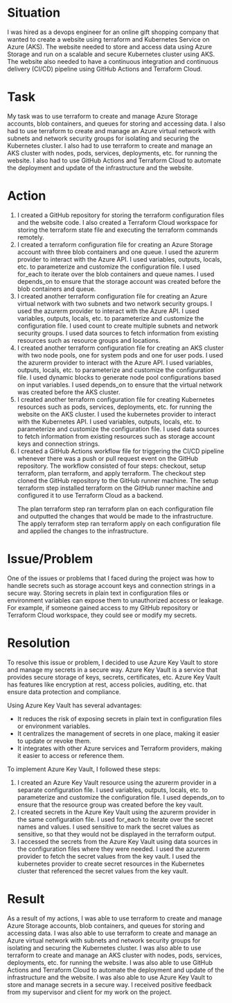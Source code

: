 <!DOCTYPE html>
<html>

<head>
  <title>DevOps Engineer Project</title>
</head>

<body>
  <h1>Situation</h1>
  <p>I was hired as a devops engineer for an online gift shopping company that wanted to create a website using terraform and Kubernetes Service on Azure (AKS). The website needed to store and access data using Azure Storage and run on a scalable and secure Kubernetes cluster using AKS. The website also needed to have a continuous integration and continuous delivery (CI/CD) pipeline using GitHub Actions and Terraform Cloud.</p>

  <h1>Task</h1>
  <p>My task was to use terraform to create and manage Azure Storage accounts, blob containers, and queues for storing and accessing data. I also had to use terraform to create and manage an Azure virtual network with subnets and network security groups for isolating and securing the Kubernetes cluster. I also had to use terraform to create and manage an AKS cluster with nodes, pods, services, deployments, etc. for running the website. I also had to use GitHub Actions and Terraform Cloud to automate the deployment and update of the infrastructure and the website.</p>

  <h1>Action</h1>
  <ol>
    <li>I created a GitHub repository for storing the terraform configuration files and the website code. I also created a Terraform Cloud workspace for storing the terraform state file and executing the terraform commands remotely.</li>
    <li>I created a terraform configuration file for creating an Azure Storage account with three blob containers and one queue. I used the azurerm provider to interact with the Azure API. I used variables, outputs, locals, etc. to parameterize and customize the configuration file. I used for_each to iterate over the blob containers and queue names. I used depends_on to ensure that the storage account was created before the blob containers and queue.</li>
    <li>I created another terraform configuration file for creating an Azure virtual network with two subnets and two network security groups. I used the azurerm provider to interact with the Azure API. I used variables, outputs, locals, etc. to parameterize and customize the configuration file. I used count to create multiple subnets and network security groups. I used data sources to fetch information from existing resources such as resource groups and locations.</li>
    <li>I created another terraform configuration file for creating an AKS cluster with two node pools, one for system pods and one for user pods. I used the azurerm provider to interact with the Azure API. I used variables, outputs, locals, etc. to parameterize and customize the configuration file. I used dynamic blocks to generate node pool configurations based on input variables. I used depends_on to ensure that the virtual network was created before the AKS cluster.</li>
    <li>I created another terraform configuration file for creating Kubernetes resources such as pods, services, deployments, etc. for running the website on the AKS cluster. I used the kubernetes provider to interact with the Kubernetes API. I used variables, outputs, locals, etc. to parameterize and customize the configuration file. I used data sources to fetch information from existing resources such as storage account keys and connection strings.</li>
    <li>I created a GitHub Actions workflow file for triggering the CI/CD pipeline whenever there was a push or pull request event on the GitHub repository. The workflow consisted of four steps: checkout, setup terraform, plan terraform, and apply terraform. The checkout step cloned the GitHub repository to the GitHub runner machine. The setup terraform step installed terraform on the GitHub runner machine and configured it to use Terraform Cloud as a backend.

 The plan terraform step ran terraform plan on each configuration file and outputted the changes that would be made to the infrastructure. The apply terraform step ran terraform apply on each configuration file and applied the changes to the infrastructure.</li>
  </ol>

  <h1>Issue/Problem</h1>
  <p>One of the issues or problems that I faced during the project was how to handle secrets such as storage account keys and connection strings in a secure way. Storing secrets in plain text in configuration files or environment variables can expose them to unauthorized access or leakage. For example, if someone gained access to my GitHub repository or Terraform Cloud workspace, they could see or modify my secrets.</p>

  <h1>Resolution</h1>
  <p>To resolve this issue or problem, I decided to use Azure Key Vault to store and manage my secrets in a secure way. Azure Key Vault is a service that provides secure storage of keys, secrets, certificates, etc. Azure Key Vault has features like encryption at rest, access policies, auditing, etc. that ensure data protection and compliance.</p>
  <p>Using Azure Key Vault has several advantages:</p>
  <ul>
    <li>It reduces the risk of exposing secrets in plain text in configuration files or environment variables.</li>
    <li>It centralizes the management of secrets in one place, making it easier to update or revoke them.</li>
    <li>It integrates with other Azure services and Terraform providers, making it easier to access or reference them.</li>
  </ul>
  <p>To implement Azure Key Vault, I followed these steps:</p>
  <ol>
    <li>I created an Azure Key Vault resource using the azurerm provider in a separate configuration file. I used variables, outputs, locals, etc. to parameterize and customize the configuration file. I used depends_on to ensure that the resource group was created before the key vault.</li>
    <li>I created secrets in the Azure Key Vault using the azurerm provider in the same configuration file. I used for_each to iterate over the secret names and values. I used sensitive to mark the secret values as sensitive, so that they would not be displayed in the terraform output.</li>
    <li>I accessed the secrets from the Azure Key Vault using data sources in the configuration files where they were needed. I used the azurerm provider to fetch the secret values from the key vault. I used the kubernetes provider to create secret resources in the Kubernetes cluster that referenced the secret values from the key vault.</li>
  </ol>

  <h1>Result</h1>
  <p>As a result of my actions, I was able to use terraform to create and manage Azure Storage accounts, blob containers, and queues for storing and accessing data. I was also able to use terraform to create and manage an Azure virtual network with subnets and network security groups for isolating and securing the Kubernetes cluster. I was also able to use terraform to create and manage an AKS cluster with nodes, pods, services, deployments, etc. for running the website. I was also able to use GitHub Actions and Terraform Cloud to automate the deployment and update of the infrastructure and the website. I was also able to use Azure Key Vault to store and manage secrets in a secure way. I received positive feedback from my supervisor and client for my work on the project.</p>
</body>

</html>